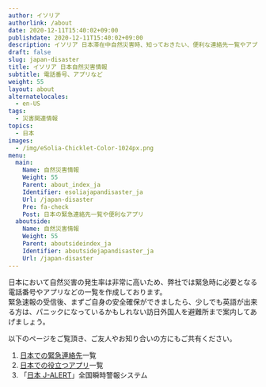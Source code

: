 ```yaml
---
author: イソリア
authorlink: /about
date: 2020-12-11T15:40:02+09:00
publishdate: 2020-12-11T15:40:02+09:00
description: イソリア 日本滞在中自然災害時、知っておきたい、便利な連絡先一覧やアプリなど
draft: false
slug: japan-disaster
title: イソリア 日本自然災害情報
subtitle: 電話番号、アプリなど
weight: 55
layout: about
alternatelocales:
  - en-US
tags:
  - 災害関連情報
topics:
  - 日本
images:
  - /img/eSolia-Chicklet-Color-1024px.png
menu:
  main:
    Name: 自然災害情報
    Weight: 55
    Parent: about_index_ja
    Identifier: esoliajapandisaster_ja
    Url: /japan-disaster
    Pre: fa-check
    Post: 日本の緊急連絡先一覧や便利なアプリ
  aboutside:
    Name: 自然災害情報
    Weight: 55
    Parent: aboutsideindex_ja
    Identifier: aboutsidejapandisaster_ja
    Url: /japan-disaster
---
```


日本において自然災害の発生率は非常に高いため、弊社では緊急時に必要となる電話番号やアプリなどの一覧を作成しております。<br>
緊急速報の受信後、まずご自身の安全確保ができましたら、少しでも英語が出来る方は、パニックになっているかもしれない訪日外国人を避難所まで案内してあげましょう。<br>

以下のページをご覧頂き、ご友人やお知り合いの方にもご共有ください。

1. [日本での緊急連絡先](/japan-contacts/)一覧
2. [日本での役立つアプリ](/japan-apps/)一覧
3. 「[日本 J-ALERT](/japan-emergency-broadcast-system-j-alert/)」全国瞬時警報システム  
